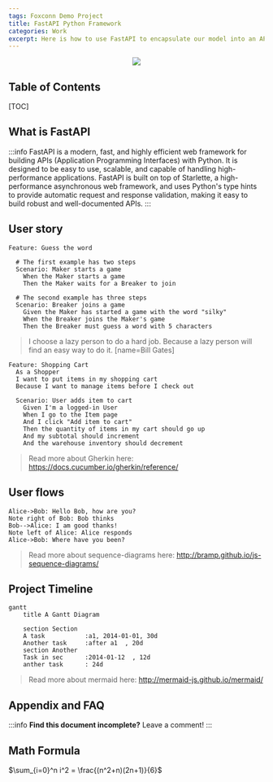 ```yaml
---
tags: Foxconn Demo Project
title: FastAPI Python Framework
categories: Work
excerpt: Here is how to use FastAPI to encapsulate our model into an API service.
---
```


<center>
    
![](https://lh3.googleusercontent.com/xcVX4ORpeI90PaKnlwiv2bN9M0PeeMrdRca4wf3yI-3vDnnz77qWcjsDcYraXIfn2pFvGcXoukwXZsgBl9NpjV5kwQAV4DxvqkB2ppSjOIzfZtePJVSvTbE6LlDdKIOJ_o3LhqfI=w1920-h1080)

</center>

## Table of Contents

[TOC]

## What is FastAPI

:::info
FastAPI is a modern, fast, and highly efficient web framework for building APIs (Application Programming Interfaces) with Python. It is designed to be easy to use, scalable, and capable of handling high-performance applications. FastAPI is built on top of Starlette, a high-performance asynchronous web framework, and uses Python's type hints to provide automatic request and response validation, making it easy to build robust and well-documented APIs.
:::

## User story

```gherkin=
Feature: Guess the word

  # The first example has two steps
  Scenario: Maker starts a game
    When the Maker starts a game
    Then the Maker waits for a Breaker to join

  # The second example has three steps
  Scenario: Breaker joins a game
    Given the Maker has started a game with the word "silky"
    When the Breaker joins the Maker's game
    Then the Breaker must guess a word with 5 characters
```

> I choose a lazy person to do a hard job. Because a lazy person will find an easy way to do it. [name=Bill Gates]

```gherkin=
Feature: Shopping Cart
  As a Shopper
  I want to put items in my shopping cart
  Because I want to manage items before I check out

  Scenario: User adds item to cart
    Given I'm a logged-in User
    When I go to the Item page
    And I click "Add item to cart"
    Then the quantity of items in my cart should go up
    And my subtotal should increment
    And the warehouse inventory should decrement
```

> Read more about Gherkin here: https://docs.cucumber.io/gherkin/reference/

## User flows

```sequence
Alice->Bob: Hello Bob, how are you?
Note right of Bob: Bob thinks
Bob-->Alice: I am good thanks!
Note left of Alice: Alice responds
Alice->Bob: Where have you been?
```

> Read more about sequence-diagrams here: http://bramp.github.io/js-sequence-diagrams/

## Project Timeline

```mermaid
gantt
    title A Gantt Diagram

    section Section
    A task           :a1, 2014-01-01, 30d
    Another task     :after a1  , 20d
    section Another
    Task in sec      :2014-01-12  , 12d
    anther task      : 24d
```

> Read more about mermaid here: http://mermaid-js.github.io/mermaid/

## Appendix and FAQ

:::info
**Find this document incomplete?** Leave a comment!
:::

## Math Formula

$\sum_{i=0}^n i^2 = \frac{(n^2+n)(2n+1)}{6}$
